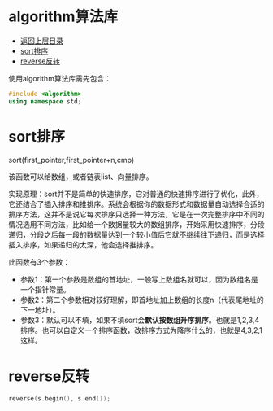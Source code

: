 # algorithm算法库

* [返回上层目录](../c++.md)
* [sort排序](#sort排序)
* [reverse反转](#reverse反转)



使用algorithm算法库需先包含：

```c++
#include <algorithm>
using namespace std;
```

# sort排序

sort(first_pointer,first_pointer+n,cmp)

该函数可以给数组，或者链表list、向量排序。

实现原理：sort并不是简单的快速排序，它对普通的快速排序进行了优化，此外，它还结合了插入排序和推排序。系统会根据你的数据形式和数据量自动选择合适的排序方法，这并不是说它每次排序只选择一种方法，它是在一次完整排序中不同的情况选用不同方法，比如给一个数据量较大的数组排序，开始采用快速排序，分段递归，分段之后每一段的数据量达到一个较小值后它就不继续往下递归，而是选择插入排序，如果递归的太深，他会选择推排序。

此函数有3个参数：

- 参数1：第一个参数是数组的首地址，一般写上数组名就可以，因为数组名是一个指针常量。
- 参数2：第二个参数相对较好理解，即首地址加上数组的长度n（代表尾地址的下一地址）。
- 参数3：默认可以不填，如果不填sort会**默认按数组升序排序**。也就是1,2,3,4排序。也可以自定义一个排序函数，改排序方式为降序什么的，也就是4,3,2,1这样。

# reverse反转

```c++
reverse(s.begin(), s.end());
```


